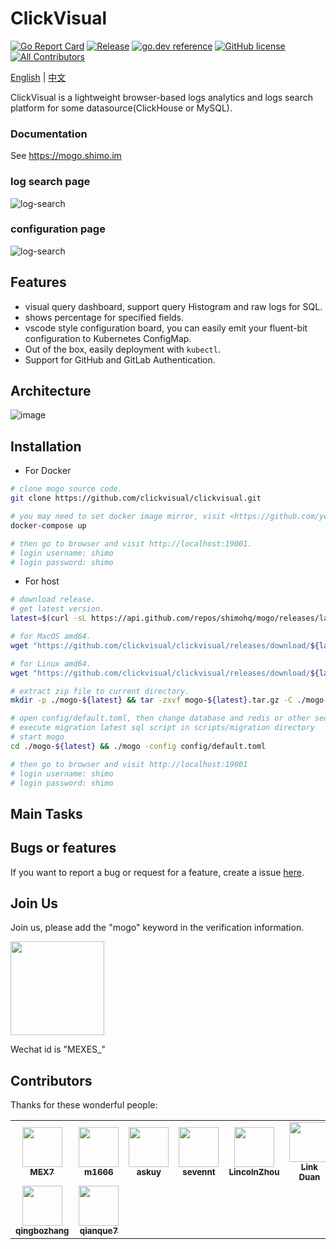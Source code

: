 # ClickVisual

[![Go Report Card](https://goreportcard.com/badge/github.com/clickvisual/clickvisual)](https://goreportcard.com/report/github.com/clickvisual/clickvisual)
[![Release](https://img.shields.io/github/v/release/clickvisual/clickvisual.svg)](https://github.com/clickvisual/clickvisual)
[![go.dev reference](https://img.shields.io/badge/go.dev-reference-007d9c?logo=go&logoColor=white&style=flat-square)](https://pkg.go.dev/github.com/clickvisual/clickvisual?tab=doc)
[![GitHub license](https://img.shields.io/github/license/clickvisual/clickvisual)](https://github.com/clickvisual/clickvisual/blob/master/LICENSE)
[![All Contributors](https://img.shields.io/badge/all_contributors-9-orange.svg?style=flat-square)](#contributors-)

[English](https://github.com/clickvisual/clickvisual/blob/master/README.md) | [中文](https://github.com/clickvisual/clickvisual/blob/master/README-CN.md)

ClickVisual is a lightweight browser-based logs analytics and logs search platform for some datasource(ClickHouse or MySQL).

### Documentation

See <https://mogo.shimo.im>

### log search page
![log-search](https://helpcenter.shimonote.com/uploads/0LUV5QCS01CHG.png)

### configuration page
![log-search](https://helpcenter.shimonote.com/uploads/0LJGD4DS01CII.png)

## Features

- visual query dashboard, support query Histogram and raw logs for SQL.
- shows percentage for specified fields.
- vscode style configuration board, you can easily emit your fluent-bit configuration to Kubernetes ConfigMap.
- Out of the box, easily deployment with `kubectl`.
- Support for GitHub and GitLab Authentication.

## Architecture

![image](https://helpcenter.shimonote.com/uploads/0LL8P57E01E8G.png)

## Installation

- For Docker

```bash
# clone mogo source code.
git clone https://github.com/clickvisual/clickvisual.git

# you may need to set docker image mirror, visit <https://github.com/yeasy/docker_practice/blob/master/install/mirror.md> for details.
docker-compose up

# then go to browser and visit http://localhost:19001.
# login username: shimo 
# login password: shimo
```

- For host

```bash
# download release.
# get latest version.
latest=$(curl -sL https://api.github.com/repos/shimohq/mogo/releases/latest | grep  ".tag_name" | sed -E 's/.*"([^"]+)".*/\1/')

# for MacOS amd64.
wget "https://github.com/clickvisual/clickvisual/releases/download/${latest}/mogo-${latest}-darwin-amd64.tar.gz" -O mogo-${latest}.tar.gz 

# for Linux amd64.
wget "https://github.com/clickvisual/clickvisual/releases/download/${latest}/mogo-${latest}-linux-amd64.tar.gz" -O mogo-$(latest).tar.gz  

# extract zip file to current directory.
mkdir -p ./mogo-${latest} && tar -zxvf mogo-${latest}.tar.gz -C ./mogo-${latest}

# open config/default.toml, then change database and redis or other section configuration
# execute migration latest sql script in scripts/migration directory
# start mogo
cd ./mogo-${latest} && ./mogo -config config/default.toml

# then go to browser and visit http://localhost:19001
# login username: shimo
# login password: shimo
```


## Main Tasks

## Bugs or features

If you want to report a bug or request for a feature, create a issue [here](https://github.com/clickvisual/clickvisual/issues).

## Join Us

Join us, please add the "mogo" keyword in the verification information. 


 <img src="https://helpcenter.shimonote.com/uploads/0LNQ550801CF2.png" width="150" />

Wechat id is "MEXES_"


## Contributors

Thanks for these wonderful people:
<!-- ALL-CONTRIBUTORS-LIST:START - Do not remove or modify this section -->
<!-- prettier-ignore-start -->
<!-- markdownlint-disable -->
<table>
  <tr>
    <td align="center"><a href="https://kl7sn.github.io"><img src="https://avatars.githubusercontent.com/u/2037801?v=4" width="64px;" alt=""/><br /><sub><b>MEX7</b></sub></a></td>
    <td align="center"><a href="https://m1666.github.io"><img src="https://avatars.githubusercontent.com/u/39024186?v=4" width="64px;" alt=""/><br /><sub><b>m1666</b></sub></a></td>
    <td align="center"><a href="https://github.com/askuy"><img src="https://avatars.githubusercontent.com/u/14119383?v=4" width="64px;" alt=""/><br /><sub><b>askuy</b></sub></a></td>
    <td align="center"><a href="https://github.com/sevennt"><img src="https://avatars.githubusercontent.com/u/10843736?v=4" width="64px;" alt=""/><br /><sub><b>sevennt</b></sub></a></td>
    <td align="center"><a href="http://blog.lincolnzhou.com/"><img src="https://avatars.githubusercontent.com/u/3911154?v=4" width="64px;" alt=""/><br /><sub><b>LincolnZhou</b></sub></a></td>
    <td align="center"><a href="https://www.duanlv.ltd"><img src="https://avatars.githubusercontent.com/u/20787331?v=4" width="64px;" alt=""/><br /><sub><b>Link Duan</b></sub></a></td>
    <td align="center"><a href="https://findcat.cn/"><img src="https://avatars.githubusercontent.com/u/37197772?v=4" width="64px;" alt=""/><br /><sub><b>梁桂锋</b></sub></a></td>
  </tr>
  <tr>
    <td align="center"><a href="https://github.com/qingbozhang"><img src="https://avatars.githubusercontent.com/u/14026937?v=4" width="64px;" alt=""/><br /><sub><b>qingbozhang</b></sub></a></td>
    <td align="center"><a href="https://github.com/qianque7"><img src="https://avatars.githubusercontent.com/u/68426635?v=4" width="64px;" alt=""/><br /><sub><b>qianque7</b></sub></a></td>
  </tr>
</table>

<!-- markdownlint-restore -->
<!-- prettier-ignore-end -->

<!-- ALL-CONTRIBUTORS-LIST:END -->

